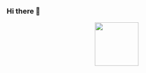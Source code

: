 ### Hi there 👋

<div id="header" align="center">
  <img src="https://i.ibb.co/cx9yS3v/Habibullah-Bahar-1.png" width="100"/>
</div>
